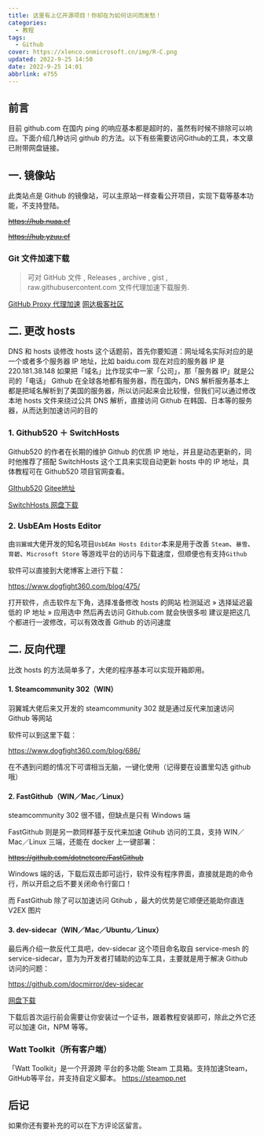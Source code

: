 ```yaml
---
title: 这里有上亿开源项目！你却在为如何访问而发愁！
categories:
  - 教程
tags:
  - Github
cover: https://xlenco.onmicrosoft.cn/img/R-C.png
updated: 2022-9-25 14:50
date: 2022-9-25 14:01
abbrlink: e755
---
```


## 前言

目前 github.com 在国内 ping 的响应基本都是超时的，虽然有时候不排除可以响应。下面介绍几种访问 github 的方法。以下有些需要访问Github的工具，本文章已附带网盘链接。


## 一. 镜像站

此类站点是 Github 的镜像站，可以主原站一样查看公开项目，实现下载等基本功能，不支持登陆。

~~https://hub.nuaa.cf~~

~~https://hub.yzuu.cf~~

### Git 文件加速下载

> 可对 GitHub 文件 , Releases , archive , gist , raw.githubusercontent.com 文件代理加速下载服务.

[GitHub Proxy 代理加速](https://ghproxy.com/)
[网达极客社区](https://gitclone.com/)

## 二. 更改 hosts

DNS 和 hosts
谈修改 hosts 这个话题前，首先你要知道：网址域名实际对应的是一个或者多个服务器 IP 地址，比如 baidu.com 现在对应的服务器 IP 是 220.181.38.148
如果把「域名」比作现实中一家「公司」，那「服务器 IP」就是公司的「电话」
Github 在全球各地都有服务器，而在国内，DNS 解析服务基本上都是把域名解析到了美国的服务器，所以访问起来会比较慢，但我们可以通过修改本地 hosts 文件来绕过公共 DNS 解析，直接访问 Github 在韩国、日本等的服务器，从而达到加速访问的目的

### 1. Github520 ＋ SwitchHosts

Github520 的作者在长期的维护 Github 的优质 IP 地址，并且是动态更新的，同时他推荐了搭配 SwitchHosts 这个工具来实现自动更新 hosts 中的 IP 地址，具体教程可在 Github520 项目官网查看。

[GIthub520](https://github.com/521xueweihan/GitHub520)   [Gitee地址](https://gitee.com/klmahuaw/GitHub520)

[SwitchHosts ](https://github.com/oldj/SwitchHosts) [网盘下载](https://www.123pan.com/s/jezA-9RWPH.html)

### 2. UsbEAm Hosts Editor

由`羽翼城`大佬开发的知名项目`UsbEAm Hosts Editor`本来是用于改善 `Steam`、`暴雪`、`育碧`、`Microsoft Store` 等游戏平台的访问与下载速度，但顺便也有支持`Github`



软件可以直接到大佬博客上进行下载：

https://www.dogfight360.com/blog/475/

打开软件，点击软件左下角，选择准备修改 hosts 的网站
检测延迟 » 选择延迟最低的 IP 地址 » 应用选中
然后再去访问 Github.com 就会快很多啦
建议是把这几个都进行一波修改，可以有效改善 Github 的访问速度


## 二. 反向代理

比改 hosts 的方法简单多了，大佬的程序基本可以实现开箱即用。

#### 1. Steamcommunity 302（WIN）

羽翼城大佬后来又开发的 steamcommunity 302 就是通过反代来加速访问 Github 等网站

软件可以到这里下载：

https://www.dogfight360.com/blog/686/

在不遇到问题的情况下可谓相当无脑，一键化使用（记得要在设置里勾选 github 哦）

#### 2. FastGithub（WIN／Mac／Linux）

steamcommunity 302 很不错，但缺点是只有 Windows 端

FastGithub 则是另一款同样基于反代来加速 Gtihub 访问的工具，支持 WIN／Mac／Linux 三端，还能在 docker 上一键部署：

~~https://github.com/dotnetcore/FastGithub~~

Windows 端的话，下载后双击即可运行，软件没有程序界面，直接就是跑的命令行，所以开启之后不要关闭命令行窗口！

而 FastGithub 除了可以加速访问 Gtihub ，最大的优势是它顺便还能助你直连 V2EX 图片



#### 3. dev-sidecar（WIN／Mac／Ubuntu／Linux）

最后再介绍一款反代工具吧，dev-sidecar 这个项目命名取自 service-mesh 的 service-sidecar，意为为开发者打辅助的边车工具，主要就是用于解决 Github 访问的问题：

https://github.com/docmirror/dev-sidecar

[网盘下载](https://www.123pan.com/s/jezA-ERWPH.html)

下载后首次运行前会需要让你安装过一个证书，跟着教程安装即可，除此之外它还可以加速 Git，NPM 等等。
### Watt Toolkit（所有客户端）
「Watt Toolkit」是一个开源跨
平台的多功能 Steam 工具箱。支持加速Steam，GitHub等平台，并支持自定义脚本。
https://steampp.net


## 后记

如果你还有要补充的可以在下方评论区留言。
